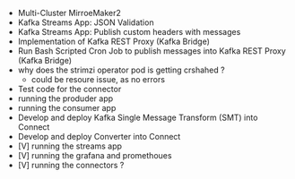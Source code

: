 - Multi-Cluster MirroeMaker2
- Kafka Streams App: JSON Validation
- Kafka Streams App: Publish custom headers with messages
- Implementation of Kafka REST Proxy (Kafka Bridge)
- Run Bash Scripted Cron Job to publish messages into Kafka REST Proxy (Kafka Bridge)
- why does the strimzi operator pod is getting crshahed ?
  - could be resoure issue, as no errors
- Test code for the connector
- running the produder app
- running the consumer app
- Develop and deploy Kafka Single Message Transform (SMT) into Connect
- Develop and deploy Converter into Connect
- [V] running the streams app
- [V] running the grafana and promethoues
- [V] running the connectors ?